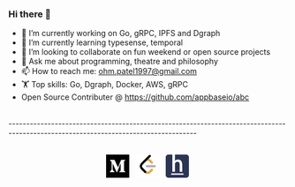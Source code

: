 ### Hi there 👋




- 🔭 I’m currently working on Go, gRPC, IPFS and Dgraph
- 🌱 I’m currently learning typesense, temporal
- 👯 I’m looking to collaborate on fun weekend or open source projects
- 💬 Ask me about programming, theatre and philosophy
- 📫 How to reach me: ohm.patel1997@gmail.com
- 🏋 Top skills: Go, Dgraph, Docker, AWS, gRPC
- Open Source Contributer @ https://github.com/appbaseio/abc
<br>
-----------------------------------------------------------------------------------------------------------------------------------
<br>
<br>
<p align="center">
<!--   <a href="https://www.linkedin.com/in/ohmpatel1997"> <img src="https://github.com/ohmpatel1997/ohmpatel1997/blob/master/linkedin.png" width="42"></a>&nbsp&nbsp -->
  <a href="https://medium.com/@ohm.patel1997"> <img src="https://github.com/ohmpatel1997/ohmpatel1997/blob/master/medium.png" width="42"></a>&nbsp&nbsp
  <a href="https://leetcode.com/op1997/"> <img src="https://github.com/ohmpatel1997/ohmpatel1997/blob/master/leetocde.png" width="42"></a>&nbsp&nbsp
  <a href="https://www.hackerearth.com/@ohm.patel1997"> <img src="https://github.com/ohmpatel1997/ohmpatel1997/blob/master/hackerearth.png" width="42"></a>
</p>
 
